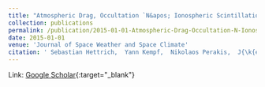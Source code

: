 ```yaml
---
title: "Atmospheric Drag, Occultation `N&apos; Ionospheric Scintillation (ADONIS) Mission Proposal: Alpbach Summer School 2013 Team Orange"
collection: publications
permalink: /publication/2015-01-01-Atmospheric-Drag-Occultation-N-Ionospheric-Scintillation-ADONIS-Mission-Proposal-Alpbach-Summer-School-2013-Team-Orange
date: 2015-01-01
venue: 'Journal of Space Weather and Space Climate'
citation: ' Sebastian Hettrich,  Yann Kempf,  Nikolaos Perakis,  J{\k{e}}drzej G{\&apos;o}rski,  Martina Edl,  Jaroslav Urb{\&apos;a}{\v r},  Melinda D{\&apos;o}sa,  Francesco Gini,  Owen Roberts,  Stefan Schindler,  \textbf{Maximilian} <strong>Schemmer</strong>,  David Steenari,  Nina Jold{\v z}i{\&apos;c},  Linn-Kristine Glesnes,  David Sarria,  Martin Volwerk,  Jaan Praks, &quot;Atmospheric Drag, Occultation `N&amp;apos; Ionospheric Scintillation (ADONIS) Mission Proposal: Alpbach Summer School 2013 Team Orange.&quot; Journal of Space Weather and Space Climate, 2015.'
---
```

Link: [Google Scholar](https://scholar.google.com/scholar?q=Atmospheric+Drag,+Occultation+`N&#x27;+Ionospheric+Scintillation+(ADONIS)+Mission+Proposal:+Alpbach+Summer+School+2013+Team+Orange){:target="_blank"}